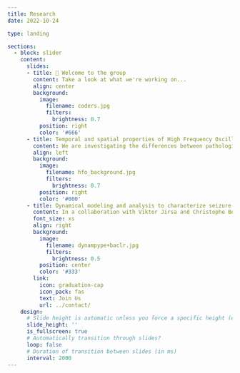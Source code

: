 ```yaml
---
title: Research
date: 2022-10-24

type: landing

sections:
  - block: slider
    content:
      slides:
      - title: 👋 Welcome to the group
        content: Take a look at what we're working on...
        align: center
        background:
          image:
            filename: coders.jpg
            filters:
              brightness: 0.7
          position: right
          color: '#666'
      - title: Temporal and spatial properties of High Frequency Oscillations
        content: We are investigating the differences between pathological and non-pathological high-frequency oscillations (HFOs), as well as the distinction between signals with HFOs and those without. Pathological HFOs are associated with epileptic hyperexcitability, while non-pathological HFOs are linked to normal brain functions like memory consolidation. Understanding these differences is critical for identifying epileptogenic tissue, improving epilepsy diagnostics, and distinguishing seizure-related activity from normal neural processes.
        align: left
        background:
          image:
            filename: hfo_background.jpg
            filters:
              brightness: 0.7
          position: right
          color: '#000'
      - title: Dynamical modeling and analysis to characterize seizure dynamics
        content: In a collaboration with Viktor Jirsa and Christophe Bernard (Marseille, France), we developed a dynamical model of seizure activity, based upon the bifurcations and state variables necessary to produce focal seizures. We found that the most common bifurcations were a saddle node at seizure onset, and a homoclinic bifurcation at offset. These bifurcations led to several predictions about canonical seizure dynamics, several of which we were able to validate in multiple species such as rats, mice, zebrafish, and humans. Using this framework, we are now categorizing human seizure dynamics on a larger scale, with the hopes of improving our understanding of the time course of seizures. We also use the model to assess perturbation responses and coupling dynamics, as well as to generate simulated seizures that are used to train classifiers for seizure detection and prediction.
        font_size: xs
        align: right
        background:
          image:
            filename: dynampype+baclr.jpg
            filters:
              brightness: 0.5
          position: center
          color: '#333'
        link:
          icon: graduation-cap
          icon_pack: fas
          text: Join Us
          url: ../contact/
    design:
      # Slide height is automatic unless you force a specific height (e.g. '400px')
      slide_height: ''
      is_fullscreen: true
      # Automatically transition through slides?
      loop: false
      # Duration of transition between slides (in ms)
      interval: 2000
---
```

